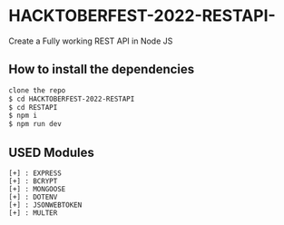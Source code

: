 # HACKTOBERFEST-2022-RESTAPI-

Create a Fully working REST API in Node JS

## How to install the dependencies

```bash
clone the repo
$ cd HACKTOBERFEST-2022-RESTAPI
$ cd RESTAPI
$ npm i
$ npm run dev
```

## USED Modules

    [+] : EXPRESS
    [+] : BCRYPT
    [+] : MONGOOSE
    [+] : DOTENV
    [+] : JSONWEBTOKEN
    [+] : MULTER
